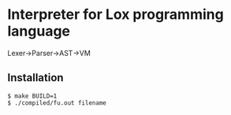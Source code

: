 # Interpreter for Lox programming language
Lexer->Parser->AST->VM

## Installation
```
$ make BUILD=1
$ ./compiled/fu.out filename
```
